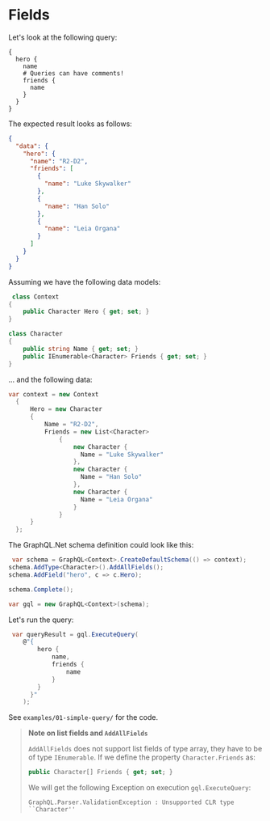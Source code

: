# Fields
Let's look at the following query:

```
{
  hero {
    name
    # Queries can have comments!
    friends {
      name
    }
  }
}
```
The expected result looks as follows:
```json
{
  "data": {
    "hero": {
      "name": "R2-D2",
      "friends": [
        {
          "name": "Luke Skywalker"
        },
        {
          "name": "Han Solo"
        },
        {
          "name": "Leia Organa"
        }
      ]
    }
  }
}
```

Assuming we have the following data models:
```csharp
 class Context
{
    public Character Hero { get; set; }
}

class Character
{
    public string Name { get; set; }
    public IEnumerable<Character> Friends { get; set; }
}
```
... and the following data:
```csharp
var context = new Context
  {
      Hero = new Character
      {
          Name = "R2-D2",
          Friends = new List<Character>
              {
                  new Character {
                    Name = "Luke Skywalker"
                  },
                  new Character {
                    Name = "Han Solo"
                  },
                  new Character {
                    Name = "Leia Organa"
                  }
              }
      }
  };
```

The GraphQL.Net schema definition could look like this:

```csharp
 var schema = GraphQL<Context>.CreateDefaultSchema(() => context);
schema.AddType<Character>().AddAllFields();
schema.AddField("hero", c => c.Hero);

schema.Complete();

var gql = new GraphQL<Context>(schema);
```

Let's run the query:
```csharp
 var queryResult = gql.ExecuteQuery(
    @"{
        hero {
            name,
            friends {
                name
            }
        }
      }"
    );
```

See `examples/01-simple-query/` for the code.


> **Note on list fields and `AddAllFields`**
> 
> `AddAllFields` does not support list fields of type array, they have to be of type `IEnumerable`.
> If we define the property `Character.Friends` as:
> ```csharp 
> public Character[] Friends { get; set; }
> ```
> We will get the following Exception on execution `gql.ExecuteQuery`:
> ```
> GraphQL.Parser.ValidationException : Unsupported CLR type ``Character''
> ```